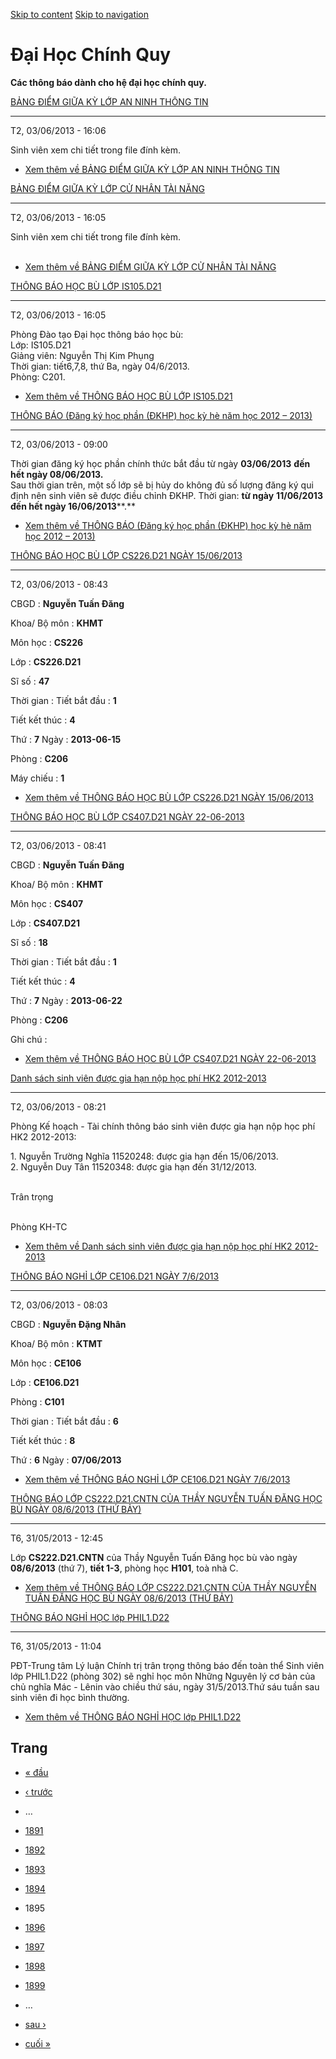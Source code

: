 [Skip to content](https://daa.uit.edu.vn/thongbaochinhquy?page=1894#main)
 [Skip to navigation](https://daa.uit.edu.vn/thongbaochinhquy?page=1894#main-nav)

Đại Học Chính Quy
=================

**Các thông báo dành cho hệ đại học chính quy.**

[BẢNG ĐIỂM GIỮA KỲ LỚP AN NINH THÔNG TIN](https://daa.uit.edu.vn/thongbao/bang-diem-giua-ky-lop-ninh-thong-tin)

----------------------------------------------------------------------------------------------------------------

T2, 03/06/2013 - 16:06

Sinh viên xem chi tiết trong file đính kèm.

*   [Xem thêm về BẢNG ĐIỂM GIỮA KỲ LỚP AN NINH THÔNG TIN](https://daa.uit.edu.vn/thongbao/bang-diem-giua-ky-lop-ninh-thong-tin "BẢNG ĐIỂM GIỮA KỲ LỚP AN NINH THÔNG TIN")
    

[BẢNG ĐIỂM GIỮA KỲ LỚP CỬ NHÂN TÀI NĂNG](https://daa.uit.edu.vn/thongbao/bang-diem-giua-ky-lop-cu-nhan-tai-nang)

-----------------------------------------------------------------------------------------------------------------

T2, 03/06/2013 - 16:05

Sinh viên xem chi tiết trong file đính kèm.  
 

*   [Xem thêm về BẢNG ĐIỂM GIỮA KỲ LỚP CỬ NHÂN TÀI NĂNG](https://daa.uit.edu.vn/thongbao/bang-diem-giua-ky-lop-cu-nhan-tai-nang "BẢNG ĐIỂM GIỮA KỲ LỚP CỬ NHÂN TÀI NĂNG")
    

[THÔNG BÁO HỌC BÙ LỚP IS105.D21](https://daa.uit.edu.vn/thongbao/thong-bao-hoc-bu-lop-is105d21)

------------------------------------------------------------------------------------------------

T2, 03/06/2013 - 16:05

Phòng Đào tạo Đại học thông báo học bù:  
Lớp: IS105.D21  
Giảng viên: Nguyễn Thị Kim Phụng  
Thời gian: tiết6,7,8, thứ Ba, ngày 04/6/2013.  
Phòng: C201.

*   [Xem thêm về THÔNG BÁO HỌC BÙ LỚP IS105.D21](https://daa.uit.edu.vn/thongbao/thong-bao-hoc-bu-lop-is105d21 "THÔNG BÁO HỌC BÙ LỚP IS105.D21")
    

[THÔNG BÁO (Đăng ký học phần (ĐKHP) học kỳ hè năm học 2012 – 2013)](https://daa.uit.edu.vn/thongbao/thong-bao-dang-ky-hoc-phan-dkhp-hoc-ky-he-nam-hoc-2012-2013)

-----------------------------------------------------------------------------------------------------------------------------------------------------------------

T2, 03/06/2013 - 09:00

Thời gian đăng ký học phần chính thức bắt đầu từ ngày **03/06/2013** **đến hết ngày 08/06/2013.**  
Sau thời gian trên, một số lớp sẽ bị hủy do không đủ số lượng đăng ký qui định nên sinh viên sẽ được điều chỉnh ĐKHP. Thời gian: **từ ngày** **1****1/****06****/201****3** **đến hết ngày 1****6****/0****6****/2013****.**  

*   [Xem thêm về THÔNG BÁO (Đăng ký học phần (ĐKHP) học kỳ hè năm học 2012 – 2013)](https://daa.uit.edu.vn/thongbao/thong-bao-dang-ky-hoc-phan-dkhp-hoc-ky-he-nam-hoc-2012-2013 "THÔNG BÁO  (Đăng ký học phần (ĐKHP) học kỳ hè năm học 2012 – 2013)")
    

[THÔNG BÁO HỌC BÙ LỚP CS226.D21 NGÀY 15/06/2013](https://daa.uit.edu.vn/thongbao/thong-bao-hoc-bu-lop-cs226d21-ngay-15062013)

------------------------------------------------------------------------------------------------------------------------------

T2, 03/06/2013 - 08:43

CBGD : **Nguyễn Tuấn Đăng**

Khoa/ Bộ môn : **KHMT**

Môn học : **CS226**

Lớp : **CS226.D21**

Sĩ số : **47**

Thời gian : Tiết bắt đầu : **1**

Tiết kết thúc : **4**

Thứ : **7** Ngày : **2013-06-15**

Phòng : **C206**

Máy chiếu : **1**

*   [Xem thêm về THÔNG BÁO HỌC BÙ LỚP CS226.D21 NGÀY 15/06/2013](https://daa.uit.edu.vn/thongbao/thong-bao-hoc-bu-lop-cs226d21-ngay-15062013 "THÔNG BÁO HỌC BÙ LỚP CS226.D21 NGÀY 15/06/2013")
    

[THÔNG BÁO HỌC BÙ LỚP CS407.D21 NGÀY 22-06-2013](https://daa.uit.edu.vn/thongbao/thong-bao-hoc-bu-lop-cs407d21-ngay-22-06-2013)

--------------------------------------------------------------------------------------------------------------------------------

T2, 03/06/2013 - 08:41

CBGD : **Nguyễn Tuấn Đăng**

Khoa/ Bộ môn : **KHMT**

Môn học : **CS407**

Lớp : **CS407.D21**

Sĩ số : **18**

Thời gian : Tiết bắt đầu : **1**

Tiết kết thúc : **4**

Thứ : **7** Ngày : **2013-06-22**

Phòng : **C206**

Ghi chú :

*   [Xem thêm về THÔNG BÁO HỌC BÙ LỚP CS407.D21 NGÀY 22-06-2013](https://daa.uit.edu.vn/thongbao/thong-bao-hoc-bu-lop-cs407d21-ngay-22-06-2013 "THÔNG BÁO HỌC BÙ LỚP CS407.D21 NGÀY 22-06-2013")
    

[Danh sách sinh viên được gia hạn nộp học phí HK2 2012-2013](https://daa.uit.edu.vn/thongbao/danh-sach-sinh-vien-duoc-gia-han-nop-hoc-phi-hk2-2012-2013)

---------------------------------------------------------------------------------------------------------------------------------------------------------

T2, 03/06/2013 - 08:21

Phòng Kế hoạch - Tài chính thông báo sinh viên được gia hạn nộp học phí HK2 2012-2013:

1\. Nguyễn Trường Nghĩa 11520248: được gia hạn đến 15/06/2013.  
2\. Nguyễn Duy Tân 11520348: được gia hạn đến 31/12/2013.  
 

Trân trọng  
 

Phòng KH-TC

*   [Xem thêm về Danh sách sinh viên được gia hạn nộp học phí HK2 2012-2013](https://daa.uit.edu.vn/thongbao/danh-sach-sinh-vien-duoc-gia-han-nop-hoc-phi-hk2-2012-2013 "Danh sách sinh viên được gia hạn nộp học phí HK2 2012-2013")
    

[THÔNG BÁO NGHỈ LỚP CE106.D21 NGÀY 7/6/2013](https://daa.uit.edu.vn/thongbao/thong-bao-nghi-lop-ce106d21-ngay-762013)

----------------------------------------------------------------------------------------------------------------------

T2, 03/06/2013 - 08:03

CBGD : **Nguyễn Đặng Nhân**

Khoa/ Bộ môn : **KTMT**

Môn học : **CE106**

Lớp : **CE106.D21**

Phòng : **C101**

Thời gian : Tiết bắt đầu : **6**

Tiết kết thúc : **8**

Thứ : **6** Ngày : **07/06/2013**

*   [Xem thêm về THÔNG BÁO NGHỈ LỚP CE106.D21 NGÀY 7/6/2013](https://daa.uit.edu.vn/thongbao/thong-bao-nghi-lop-ce106d21-ngay-762013 "THÔNG BÁO NGHỈ LỚP CE106.D21 NGÀY 7/6/2013")
    

[THÔNG BÁO LỚP CS222.D21.CNTN CỦA THẦY NGUYỄN TUẤN ĐĂNG HỌC BÙ NGÀY 08/6/2013 (THỨ BẢY)](https://daa.uit.edu.vn/thongbao/thong-bao-lop-cs222d21cntn-cua-thay-nguyen-tuan-dang-hoc-bu-ngay-0862013-thu-bay)

-----------------------------------------------------------------------------------------------------------------------------------------------------------------------------------------------------------

T6, 31/05/2013 - 12:45

Lớp **CS222.D21.CNTN** của Thầy Nguyễn Tuấn Đăng học bù vào ngày **08/6/2013** (thứ 7), **tiết 1-3**, phòng học **H101**, toà nhà C.

*   [Xem thêm về THÔNG BÁO LỚP CS222.D21.CNTN CỦA THẦY NGUYỄN TUẤN ĐĂNG HỌC BÙ NGÀY 08/6/2013 (THỨ BẢY)](https://daa.uit.edu.vn/thongbao/thong-bao-lop-cs222d21cntn-cua-thay-nguyen-tuan-dang-hoc-bu-ngay-0862013-thu-bay "THÔNG BÁO LỚP CS222.D21.CNTN CỦA THẦY NGUYỄN TUẤN ĐĂNG HỌC BÙ NGÀY 08/6/2013 (THỨ BẢY)")
    

[THÔNG BÁO NGHỈ HỌC lớp PHIL1.D22](https://daa.uit.edu.vn/thongbao/thong-bao-nghi-hoc-lop-phil1d22)

--------------------------------------------------------------------------------------------------------

T6, 31/05/2013 - 11:04

PĐT-Trung tâm Lý luận Chính trị trân trọng thông báo đến toàn thể Sinh viên lớp PHIL1.D22 (phòng 302) sẽ nghỉ học môn Những Nguyên lý cơ bản của chủ nghĩa Mác - Lênin vào chiều thứ sáu, ngày 31/5/2013.Thứ sáu tuần sau sinh viên đi học bình thường.

*   [Xem thêm về THÔNG BÁO NGHỈ HỌC lớp PHIL1.D22](https://daa.uit.edu.vn/thongbao/thong-bao-nghi-hoc-lop-phil1d22 "THÔNG BÁO NGHỈ HỌC lớp PHIL1.D22")
    

Trang
-----

*   [« đầu](https://daa.uit.edu.vn/thongbaochinhquy "Đến trang đầu tiên")
    
*   [‹ trước](https://daa.uit.edu.vn/thongbaochinhquy?page=1893 "Đến trang kế trước")
    
*   …
*   [1891](https://daa.uit.edu.vn/thongbaochinhquy?page=1890 "Đến trang 1891")
    
*   [1892](https://daa.uit.edu.vn/thongbaochinhquy?page=1891 "Đến trang 1892")
    
*   [1893](https://daa.uit.edu.vn/thongbaochinhquy?page=1892 "Đến trang 1893")
    
*   [1894](https://daa.uit.edu.vn/thongbaochinhquy?page=1893 "Đến trang 1894")
    
*   1895
*   [1896](https://daa.uit.edu.vn/thongbaochinhquy?page=1895 "Đến trang 1896")
    
*   [1897](https://daa.uit.edu.vn/thongbaochinhquy?page=1896 "Đến trang 1897")
    
*   [1898](https://daa.uit.edu.vn/thongbaochinhquy?page=1897 "Đến trang 1898")
    
*   [1899](https://daa.uit.edu.vn/thongbaochinhquy?page=1898 "Đến trang 1899")
    
*   …
*   [sau ›](https://daa.uit.edu.vn/thongbaochinhquy?page=1895 "Đến trang kế sau")
    
*   [cuối »](https://daa.uit.edu.vn/thongbaochinhquy?page=1923 "Đến trang cuối cùng")